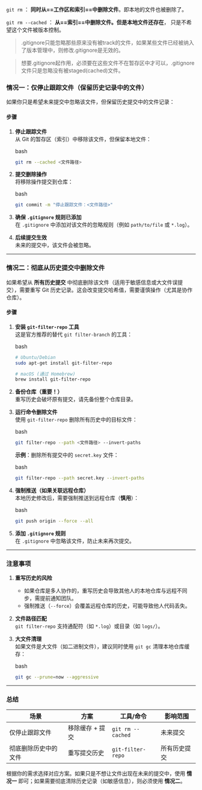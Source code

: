 
`git rm` ： **同时从==工作区和索引==中删除文件**。即本地的文件也被删除了。

`git rm --cached` ： **从==索引==中删除文件。但是本地文件还存在**， 只是不希望这个文件被版本控制。


> .gitignore只能忽略那些原来没有被track的文件，如果某些文件已经被纳入了版本管理中，则修改.gitignore是无效的。

> 想要.gitignore起作用，必须要在这些文件不在暂存区中才可以，.gitignore文件只是忽略没有被staged(cached)文件。




### **情况一：仅停止跟踪文件（保留历史记录中的文件）**

如果你只是希望未来提交中忽略该文件，但保留历史提交中的文件记录：

#### **步骤**

1. **停止跟踪文件**  
    从 Git 的暂存区（索引）中移除该文件，但保留本地文件：
    
    bash
    
    ```bash
    git rm --cached <文件路径>
    ```
    
2. **提交删除操作**  
    将移除操作提交到仓库：
    
    bash
    
    ```bash
    git commit -m "停止跟踪文件：<文件路径>"
    ```
    
3. **确保 `.gitignore` 规则已添加**  
    在 `.gitignore` 中添加对该文件的忽略规则（例如 `path/to/file` 或 `*.log`）。
    
4. **后续提交生效**  
    未来的提交中，该文件会被忽略。
    

---

### **情况二：彻底从历史提交中删除文件**

如果希望从 **所有历史提交** 中彻底删除该文件（适用于敏感信息或大文件误提交），需要重写 Git 历史记录。这会改变提交哈希值，需要谨慎操作（尤其是协作仓库）。

#### **步骤**

1. **安装 `git-filter-repo` 工具**  
    这是官方推荐的替代 `git filter-branch` 的工具：
    
    bash
    
    ```bash
    # Ubuntu/Debian
    sudo apt-get install git-filter-repo
    
    # macOS (通过 Homebrew)
    brew install git-filter-repo
    ```
    
2. **备份仓库（重要！）**  
    重写历史会破坏原有提交，请先备份整个仓库目录。
    
3. **运行命令删除文件**  
    使用 `git-filter-repo` 删除所有历史中的目标文件：
    
    bash
    
    ```bash
    git filter-repo --path <文件路径> --invert-paths
    ```
    
    **示例**：删除所有提交中的 `secret.key` 文件：
    
    bash
    
    ```bash
    git filter-repo --path secret.key --invert-paths
    ```
    
4. **强制推送（如果关联远程仓库）**  
    本地历史修改后，需要强制推送到远程仓库（**慎用**）：
    
    bash
    
    ```bash
    git push origin --force --all
    ```
    
5. **添加 `.gitignore` 规则**  
    在 `.gitignore` 中忽略该文件，防止未来再次提交。
    

---

### **注意事项**

1. **重写历史的风险**
    
    - 如果仓库是多人协作的，重写历史会导致其他人的本地仓库与远程不同步，需提前通知团队。
    - 强制推送（`--force`）会覆盖远程仓库的历史，可能导致他人代码丢失。
2. **文件路径匹配**  
    `git filter-repo` 支持通配符（如 `*.log`）或目录（如 `logs/`）。
    
3. **大文件清理**  
    如果文件是大文件（如二进制文件），建议同时使用 `git gc` 清理本地仓库缓存：
    
    bash
    
    ```bash
    git gc --prune=now --aggressive
    ```
    

---

### **总结**

|场景|方案|工具/命令|影响范围|
|---|---|---|---|
|仅停止跟踪文件|移除缓存 + 提交|`git rm --cached`|未来提交|
|彻底删除历史中的文件|重写提交历史|`git-filter-repo`|所有历史提交|

根据你的需求选择对应方案。如果只是不想让文件出现在未来的提交中，使用 **情况一** 即可；如果需要彻底清除历史记录（如敏感信息），则必须使用 **情况二**。